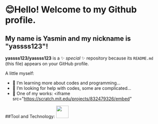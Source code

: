  # 😊Hello! Welcome to my Github profile.
## My name is Yasmin and my nickname is "yassss123"!
**yassss123/yassss123** is a ✨ _special_ ✨ repository because its `README.md` (this file) appears on your GitHub profile.

A little myself:

- 🌱 I’m  learning more about codes and programming...
- 🤔 I’m looking for help with codes, some are complicated...
- 👷 One of my works: <iframe src="https://scratch.mit.edu/projects/832479326/embed" 

##Tool and Technology:
<img loading="lazy" src="https://cdn.jsdelivr.net/gh/devicons/devicon/icons/git/git-original.svg" width="40" height="40"/> 

